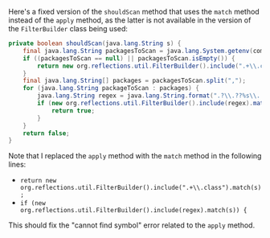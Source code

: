 Here's a fixed version of the `shouldScan` method that uses the `match` method instead of the `apply` method, as the latter is not available in the version of the `FilterBuilder` class being used:

```java
private boolean shouldScan(java.lang.String s) {
    final java.lang.String packagesToScan = java.lang.System.getenv(com.thoughtworks.gauge.GaugeConstant.PACKAGE_TO_SCAN);
    if ((packagesToScan == null) || packagesToScan.isEmpty()) {
        return new org.reflections.util.FilterBuilder().include(".+\\.class").match(s);
    }
    final java.lang.String[] packages = packagesToScan.split(",");
    for (java.lang.String packageToScan : packages) {
        java.lang.String regex = java.lang.String.format(".?\\.??%s\\..+\\.class", packageToScan);
        if (new org.reflections.util.FilterBuilder().include(regex).match(s)) {
            return true;
        }
    }
    return false;
}
```

Note that I replaced the `apply` method with the `match` method in the following lines:

* `return new org.reflections.util.FilterBuilder().include(".+\\.class").match(s);`
* `if (new org.reflections.util.FilterBuilder().include(regex).match(s)) {`

This should fix the "cannot find symbol" error related to the `apply` method.